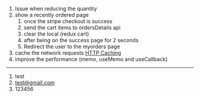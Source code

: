 1. Issue when reducing the quantity
2. show a recently ordered page
   1. once the stripe checkout is success
   2. send the cart items to ordersDetails api
   3. clear the local (redux cart)
   4. after being on the success page for 2 seconds
   5. Redirect the user to the myorders page
3. cache the network requests [HTTP Caching](https://developer.mozilla.org/en-US/docs/Web/HTTP/Caching)
4. improve the performance (memo, useMemo and useCallback)

---

1. test
2. test@gmail.com
3. 123456
